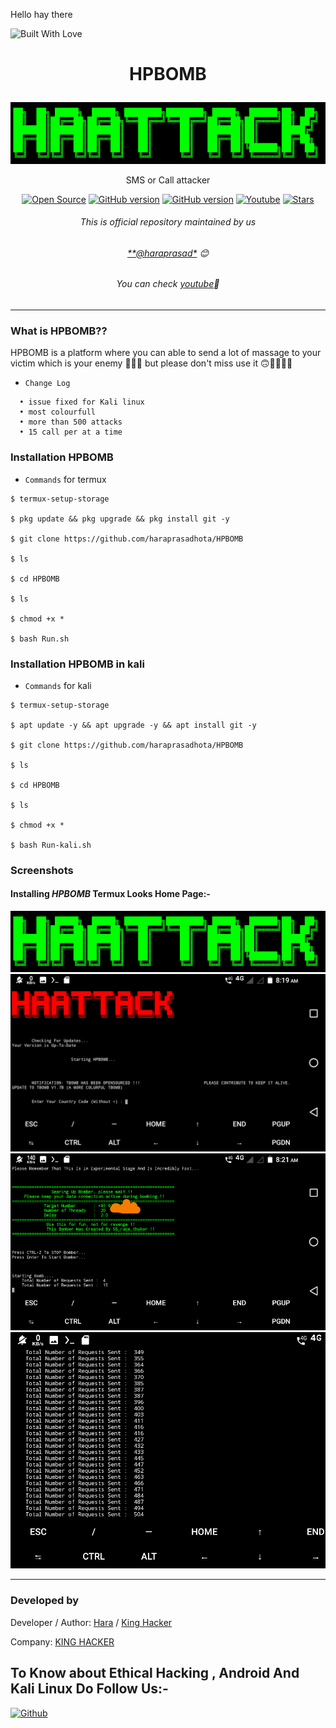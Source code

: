 Hello hay there
<p al ign="center"><a><img title="Built With Love" src="https://forthebadge.com/images/badges/built-for-android.svg"> </a>

# <p align="center">HPBOMB
<p align="center">
  <img src="https://github.com/haraprasadhota/ph/blob/master/HPBOMB1.png">
</p>
<p align="center">SMS or Call attacker
<p align="center">
<a href="https://github.com/haraprasadhota"><img title="Open Source" src="https://img.shields.io/badge/Open%20Source-%E2%99%A5-red" ></a>
 <a href="https://github.com/haraprasadhota"><img title="GitHub version" src="https://d25lcipzij17d.cloudfront.net/badge.svg?id=gh&type=6&v=1.0.0&x2=0" ></a>
<a href="https://github.com/haraprasadhota"><img title="GitHub version" src="https://img.shields.io/github/license/haraprasadhota/HPBOMB?color=Brightgree" ></a>
 <a href="https://youtube.com/King hacker"><img alt="Youtube" src="https://img.shields.io/badge/Youtube-KING HACKER-green"/></a>
 <a href="https://github.com/haraprasadhota"><img title="Stars" src="https://img.shields.io/github/stars/haraprasadhota/HPBOMB?style=social" ></a>
</p>

###### <p align="center">*This is official repository maintained by us*
###### <p align="center"> *[**@haraprasad*](https://www.instagram.com/haraprasad/) 😊*
###### <p align="center"> *You can check [youtube](https://www.youtube.com/channel/UCQLD2PaQjy2iL8EgJnVFn9A)💝*
---
### What is HPBOMB??
HPBOMB is a platform where you can able to send a lot of massage to your victim which is your enemy 🤣🤣🤣 but please don't miss use it 🙃🙏🙏🙏🙏

* `Change Log` 
```
  • issue fixed for Kali linux
  • most colourfull
  • more than 500 attacks
  • 15 call per at a time
 ```
 ### Installation HPBOMB
  
* `Commands` for termux
```
$ termux-setup-storage
  
$ pkg update && pkg upgrade && pkg install git -y

$ git clone https://github.com/haraprasadhota/HPBOMB

$ ls

$ cd HPBOMB

$ ls

$ chmod +x *

$ bash Run.sh 
```

 ### Installation HPBOMB in kali
  
* `Commands` for kali
```
$ termux-setup-storage
  
$ apt update -y && apt upgrade -y && apt install git -y

$ git clone https://github.com/haraprasadhota/HPBOMB

$ ls

$ cd HPBOMB

$ ls

$ chmod +x *

$ bash Run-kali.sh
```

### Screenshots

#### Installing _HPBOMB_ Termux Looks Home Page:-

![Screenshot_1](https://github.com/haraprasadhota/ph/blob/master/HPBOMB1.png)
![Screenshot_20200901_151852](https://github.com/haraprasadhota/ph/blob/master/HPBOMB2.png)
![Screenshot_20200901_152348](https://github.com/haraprasadhota/ph/blob/master/HPBOMB3.png)
![Screenshot_20200901_152938](https://github.com/haraprasadhota/ph/blob/master/HPBOMB.png)


***


### Developed by

Developer / Author: [Hara]() / [King Hacker](https://github.com/haraprasadhota/)

Company: [KING HACKER](https://www.youtube.com/channel/UCQLD2PaQjy2iL8EgJnVFn9A)

## To Know about Ethical Hacking , Android And Kali Linux Do Follow Us:-

[![Github](https://github.frapsoft.com/social/github.png)](https://github.com/haraprasadhota/)

